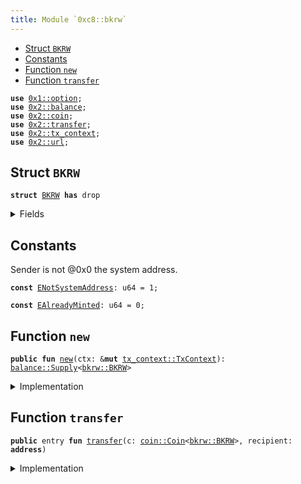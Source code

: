 ```yaml
---
title: Module `0xc8::bkrw`
---
```




-  [Struct `BKRW`](#0xc8_bkrw_BKRW)
-  [Constants](#@Constants_0)
-  [Function `new`](#0xc8_bkrw_new)
-  [Function `transfer`](#0xc8_bkrw_transfer)


<pre><code><b>use</b> <a href="../move-stdlib/option.md#0x1_option">0x1::option</a>;
<b>use</b> <a href="../sui-framework/balance.md#0x2_balance">0x2::balance</a>;
<b>use</b> <a href="../sui-framework/coin.md#0x2_coin">0x2::coin</a>;
<b>use</b> <a href="../sui-framework/transfer.md#0x2_transfer">0x2::transfer</a>;
<b>use</b> <a href="../sui-framework/tx_context.md#0x2_tx_context">0x2::tx_context</a>;
<b>use</b> <a href="../sui-framework/url.md#0x2_url">0x2::url</a>;
</code></pre>



<a name="0xc8_bkrw_BKRW"></a>

## Struct `BKRW`



<pre><code><b>struct</b> <a href="../bfc-system/bkrw.md#0xc8_bkrw_BKRW">BKRW</a> <b>has</b> drop
</code></pre>



<details>
<summary>Fields</summary>


<dl>
<dt>
<code>dummy_field: bool</code>
</dt>
<dd>

</dd>
</dl>


</details>

<a name="@Constants_0"></a>

## Constants


<a name="0xc8_bkrw_ENotSystemAddress"></a>

Sender is not @0x0 the system address.


<pre><code><b>const</b> <a href="../bfc-system/bkrw.md#0xc8_bkrw_ENotSystemAddress">ENotSystemAddress</a>: u64 = 1;
</code></pre>



<a name="0xc8_bkrw_EAlreadyMinted"></a>



<pre><code><b>const</b> <a href="../bfc-system/bkrw.md#0xc8_bkrw_EAlreadyMinted">EAlreadyMinted</a>: u64 = 0;
</code></pre>



<a name="0xc8_bkrw_new"></a>

## Function `new`



<pre><code><b>public</b> <b>fun</b> <a href="../bfc-system/bkrw.md#0xc8_bkrw_new">new</a>(ctx: &<b>mut</b> <a href="../sui-framework/tx_context.md#0x2_tx_context_TxContext">tx_context::TxContext</a>): <a href="../sui-framework/balance.md#0x2_balance_Supply">balance::Supply</a>&lt;<a href="../bfc-system/bkrw.md#0xc8_bkrw_BKRW">bkrw::BKRW</a>&gt;
</code></pre>



<details>
<summary>Implementation</summary>


<pre><code><b>public</b> <b>fun</b> <a href="../bfc-system/bkrw.md#0xc8_bkrw_new">new</a>(ctx: &<b>mut</b> TxContext): Supply&lt;<a href="../bfc-system/bkrw.md#0xc8_bkrw_BKRW">BKRW</a>&gt; {
    <b>assert</b>!(<a href="../sui-framework/tx_context.md#0x2_tx_context_sender">tx_context::sender</a>(ctx) == @0x0, <a href="../bfc-system/bkrw.md#0xc8_bkrw_ENotSystemAddress">ENotSystemAddress</a>);
    <b>assert</b>!(<a href="../sui-framework/tx_context.md#0x2_tx_context_epoch">tx_context::epoch</a>(ctx) == 0, <a href="../bfc-system/bkrw.md#0xc8_bkrw_EAlreadyMinted">EAlreadyMinted</a>);
    <b>let</b> (cap, metadata) = <a href="../sui-framework/coin.md#0x2_coin_create_currency">coin::create_currency</a>(
        <a href="../bfc-system/bkrw.md#0xc8_bkrw_BKRW">BKRW</a> {},
        9,
        b"<a href="../bfc-system/bkrw.md#0xc8_bkrw_BKRW">BKRW</a>",
        b"Benfen KRW",
        b"",
        <a href="../move-stdlib/option.md#0x1_option_none">option::none</a>(),
        ctx
    );
    <a href="../sui-framework/transfer.md#0x2_transfer_public_freeze_object">transfer::public_freeze_object</a>(metadata);
    <a href="../sui-framework/coin.md#0x2_coin_treasury_into_supply">coin::treasury_into_supply</a>(cap)
}
</code></pre>



</details>

<a name="0xc8_bkrw_transfer"></a>

## Function `transfer`



<pre><code><b>public</b> entry <b>fun</b> <a href="../sui-framework/transfer.md#0x2_transfer">transfer</a>(c: <a href="../sui-framework/coin.md#0x2_coin_Coin">coin::Coin</a>&lt;<a href="../bfc-system/bkrw.md#0xc8_bkrw_BKRW">bkrw::BKRW</a>&gt;, recipient: <b>address</b>)
</code></pre>



<details>
<summary>Implementation</summary>


<pre><code><b>public</b> entry <b>fun</b> <a href="../sui-framework/transfer.md#0x2_transfer">transfer</a>(c: <a href="../sui-framework/coin.md#0x2_coin_Coin">coin::Coin</a>&lt;<a href="../bfc-system/bkrw.md#0xc8_bkrw_BKRW">BKRW</a>&gt;, recipient: <b>address</b>) {
    <a href="../sui-framework/transfer.md#0x2_transfer_public_transfer">transfer::public_transfer</a>(c, recipient)
}
</code></pre>



</details>
